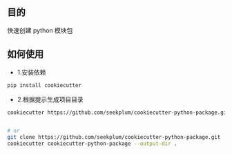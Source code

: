 ## 目的

快速创建 python 模块包

## 如何使用

- 1.安装依赖

```bash
pip install cookiecutter
```

- 2.根据提示生成项目目录

```bash
cookiecutter https://github.com/seekplum/cookiecutter-python-package.git --checkout master --output-dir .


# or
git clone https://github.com/seekplum/cookiecutter-python-package.git
cookiecutter cookiecutter-python-package --output-dir .
```
